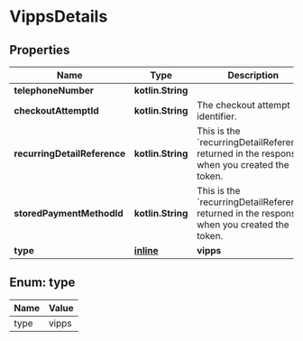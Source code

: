 
# VippsDetails

## Properties
Name | Type | Description | Notes
------------ | ------------- | ------------- | -------------
**telephoneNumber** | **kotlin.String** |  | 
**checkoutAttemptId** | **kotlin.String** | The checkout attempt identifier. |  [optional]
**recurringDetailReference** | **kotlin.String** | This is the &#x60;recurringDetailReference&#x60; returned in the response when you created the token. |  [optional]
**storedPaymentMethodId** | **kotlin.String** | This is the &#x60;recurringDetailReference&#x60; returned in the response when you created the token. |  [optional]
**type** | [**inline**](#Type) | **vipps** |  [optional]


<a name="Type"></a>
## Enum: type
Name | Value
---- | -----
type | vipps



